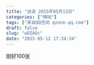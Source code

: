 ```yaml
---
title: "说说 2015年05月12日"
categories: ["嘀咕"]
tags: ["来自QQ空间 qzone.qq.com"]
draft: false
slug: "wOIAOc"
date: "2015-05-12 17:34:34"
---
```


刚好100张
